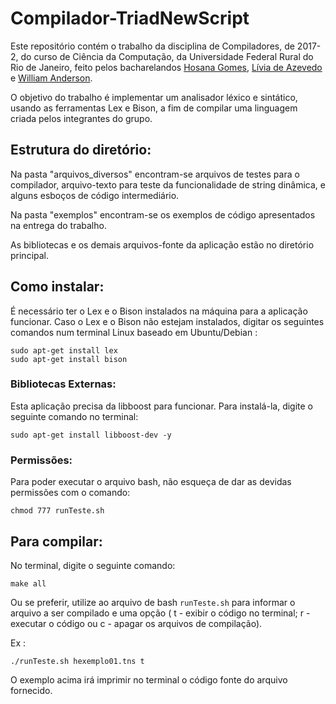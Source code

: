 # Compilador-TriadNewScript
Este repositório contém o trabalho da disciplina de Compiladores, de 2017-2, do curso de Ciência da Computação, da Universidade Federal Rural do Rio de Janeiro, feito pelos bacharelandos [Hosana Gomes](https://github.com/HosanaUFRRJ2014), [Lívia de Azevedo](https://github.com/liviadeazevedo) e [William Anderson](https://github.com/wabgomes).

O objetivo do trabalho é implementar um analisador léxico e sintático, usando as ferramentas Lex e Bison, a fim de compilar uma linguagem criada pelos integrantes do grupo.


## Estrutura do diretório:

Na pasta "arquivos_diversos" encontram-se arquivos de testes para o compilador, arquivo-texto para teste da funcionalidade de string dinâmica, e alguns esboços de código intermediário.

Na pasta "exemplos" encontram-se os exemplos de código apresentados na entrega do trabalho.

As bibliotecas e os demais arquivos-fonte da aplicação estão no diretório principal.

## Como instalar:
  É necessário ter o Lex e o Bison instalados na máquina para a aplicação funcionar.
  Caso o Lex e o Bison não estejam instalados, digitar os seguintes comandos num terminal Linux baseado em Ubuntu/Debian :

    sudo apt-get install lex
    sudo apt-get install bison

### Bibliotecas Externas:
Esta aplicação precisa da libboost para funcionar. Para instalá-la, digite o seguinte comando no terminal:

    sudo apt-get install libboost-dev -y

### Permissões:
Para poder executar o arquivo bash, não esqueça de dar as devidas permissões com o comando:

    chmod 777 runTeste.sh


##  Para compilar:
  No terminal, digite o seguinte comando:

    make all

  Ou se preferir, utilize ao arquivo de bash ```runTeste.sh``` para informar o arquivo a ser compilado e uma opção
      ( t - exibir o código no terminal; r - executar o código ou c - apagar os arquivos de compilação).

  Ex :

    ./runTeste.sh hexemplo01.tns t

  O exemplo acima irá imprimir no terminal o código fonte do arquivo fornecido.
